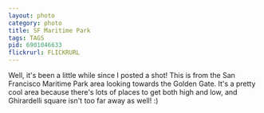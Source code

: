 ```yaml
---
layout: photo
category: photo
title: SF Maritime Park
tags: TAGS
pid: 6901046633
flickrurl: FLICKRURL
---
```



Well, it's been a little while since I posted a shot! This is from the San Francisco Maritime Park area looking towards the Golden Gate. It's a pretty cool area because there's lots of places to get both high and low, and Ghirardelli square isn't too far away as well! :)
